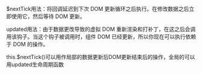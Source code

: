 $nextTick用法：将回调延迟到下次 DOM 更新循环之后执行。在修改数据之后立即使用它，然后等待 DOM 更新。

updated用法：由于数据更改导致的虚拟 DOM 重新渲染和打补丁，在这之后会调用该钩子。当这个钩子被调用时，组件 DOM 已经更新，所以你现在可以执行依赖于 DOM 的操作。

this.$nextTick()可以用作局部的数据更新后DOM更新结束后的操作，全局的可以用updated生命周期函数